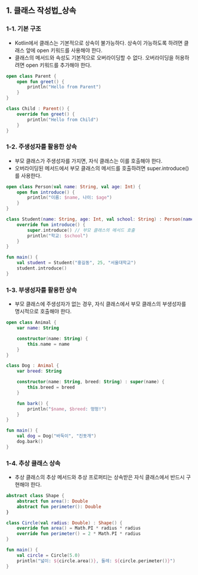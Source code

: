 ## 1. 클래스 작성법_상속


### 1-1. 기본 구조


- Kotlin에서 클래스는 기본적으로 상속이 불가능하다. 상속이 가능하도록 하려면 클래스 앞에 open 키워드를 사용해야 한다.
- 클래스의 메서드와 속성도 기본적으로 오버라이딩할 수 없다. 오버라이딩을 허용하려면 open 키워드를 추가해야 한다.
```kotlin
open class Parent {
    open fun greet() {
        println("Hello from Parent")
    }
}

class Child : Parent() {
    override fun greet() {
        println("Hello from Child")
    }
}
```


### 1-2. 주생성자를 활용한 상속


- 부모 클래스가 주생성자를 가지면, 자식 클래스는 이를 호출해야 한다.
- 오버라이딩된 메서드에서 부모 클래스의 메서드를 호출하려면 super.introduce()를 사용한다.
```kotlin
open class Person(val name: String, val age: Int) {
    open fun introduce() {
        println("이름: $name, 나이: $age")
    }
}

class Student(name: String, age: Int, val school: String) : Person(name, age) {
    override fun introduce() {
        super.introduce() // 부모 클래스의 메서드 호출
        println("학교: $school")
    }
}

fun main() {
    val student = Student("홍길동", 25, "서울대학교")
    student.introduce()
}
```


### 1-3. 부생성자를 활용한 상속


- 부모 클래스에 주생성자가 없는 경우, 자식 클래스에서 부모 클래스의 부생성자를 명시적으로 호출해야 한다.
```kotlin
open class Animal {
    var name: String

    constructor(name: String) {
        this.name = name
    }
}

class Dog : Animal {
    var breed: String

    constructor(name: String, breed: String) : super(name) {
        this.breed = breed
    }

    fun bark() {
        println("$name, $breed: 멍멍!")
    }
}

fun main() {
    val dog = Dog("바둑이", "진돗개")
    dog.bark()
}
```

### 1-4. 추상 클래스 상속


- 추상 클래스의 추상 메서드와 추상 프로퍼티는 상속받은 자식 클래스에서 반드시 구현해야 한다.
```kotlin
abstract class Shape {
    abstract fun area(): Double
    abstract fun perimeter(): Double
}

class Circle(val radius: Double) : Shape() {
    override fun area() = Math.PI * radius * radius
    override fun perimeter() = 2 * Math.PI * radius
}

fun main() {
    val circle = Circle(5.0)
    println("넓이: ${circle.area()}, 둘레: ${circle.perimeter()}")
}
```
